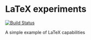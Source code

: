# LaTeX experiments

[![Build Status](https://travis-ci.com/RudenkoRNK/latex_experiments.svg?branch=main)](https://travis-ci.com/RudenkoRNK/latex_experiments)

A simple example of LaTeX capabilities
